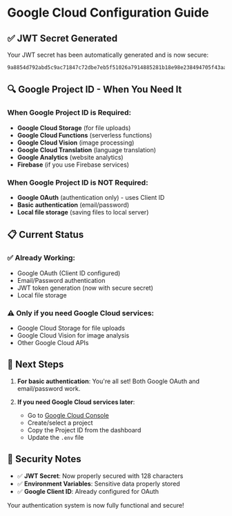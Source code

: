 # Google Cloud Configuration Guide

## ✅ JWT Secret Generated
Your JWT secret has been automatically generated and is now secure:
```
9a8854d792abd5c9ac71847c72dbe7eb5f51026a7914885281b18e98e238494705f43aabe8ad26130aab9444f95b479a251f6f2f9bfea6d720680f040212aa61
```

## 🔍 Google Project ID - When You Need It

### When Google Project ID is Required:
- **Google Cloud Storage** (for file uploads)
- **Google Cloud Functions** (serverless functions)
- **Google Cloud Vision** (image processing)
- **Google Cloud Translation** (language translation)
- **Google Analytics** (website analytics)
- **Firebase** (if you use Firebase services)

### When Google Project ID is NOT Required:
- **Google OAuth** (authentication only) - uses Client ID
- **Basic authentication** (email/password)
- **Local file storage** (saving files to local server)

## 📋 Current Status

### ✅ Already Working:
- Google OAuth (Client ID configured)
- Email/Password authentication
- JWT token generation (now with secure secret)
- Local file storage

### ⚠️ Only if you need Google Cloud services:
- Google Cloud Storage for file uploads
- Google Cloud Vision for image analysis
- Other Google Cloud APIs

## 🚀 Next Steps

1. **For basic authentication**: You're all set! Both Google OAuth and email/password work.

2. **If you need Google Cloud services later**:
   - Go to [Google Cloud Console](https://console.cloud.google.com/)
   - Create/select a project
   - Copy the Project ID from the dashboard
   - Update the `.env` file

## 🔐 Security Notes

- ✅ **JWT Secret**: Now properly secured with 128 characters
- ✅ **Environment Variables**: Sensitive data properly stored
- ✅ **Google Client ID**: Already configured for OAuth

Your authentication system is now fully functional and secure!
